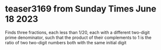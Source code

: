 # teaser3169 from Sunday Times June 18 2023
Finds three fractions, each less than 1/20, each with a different two-digit prime denominator, such that the product of their complements to 1 is the ratio of two two-digit numbers both with the same initial digit
